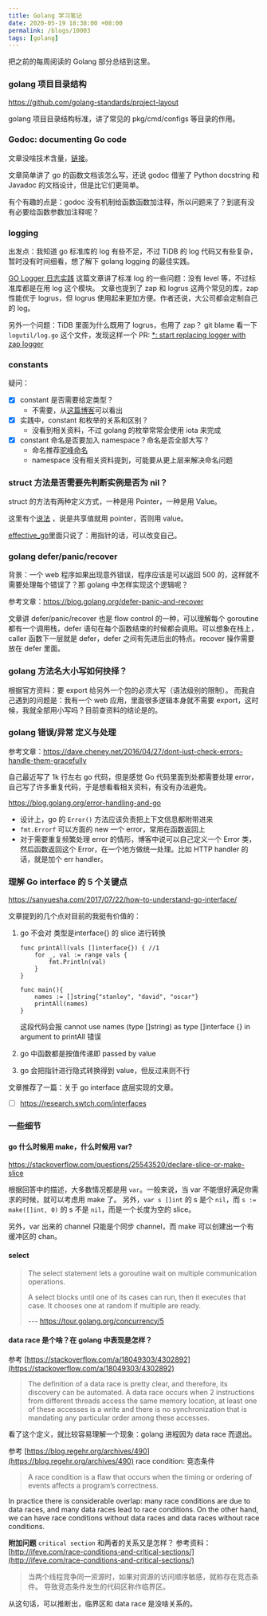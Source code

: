 ```yaml
---
title: Golang 学习笔记
date: 2020-05-19 18:38:00 +08:00
permalink: /blogs/10003
tags: [golang]
---
```


把之前的每周阅读的 Golang 部分总结到这里。


### golang 项目目录结构

<https://github.com/golang-standards/project-layout>

golang 项目目录结构标准，讲了常见的 pkg/cmd/configs 等目录的作用。

### Godoc: documenting Go code

文章没啥技术含量，[链接](https://blog.golang.org/godoc-documenting-go-code)。

文章简单讲了 go 的函数文档该怎么写，还说 godoc 借鉴了 Python docstring 和 Javadoc 的文档设计，但是比它们更简单。

有个有趣的点是：godoc 没有机制给函数函数加注释，所以问题来了？到底有没有必要给函数参数加注释呢？


### logging
出发点：我知道 go 标准库的 log 有些不足，不过 TiDB 的 log 代码又有些复杂，暂时没有时间细看，想了解下 golang logging 的最佳实践。

[GO Logger 日志实践](https://www.imhanjm.com/2017/05/19/go%20logger%20%E6%97%A5%E5%BF%97%E5%AE%9E%E8%B7%B5/)
这篇文章讲了标准 log 的一些问题：没有 level 等，不过标准库都是在用 log 这个模块。
文章也提到了 zap 和 logrus 这两个常见的库，zap 性能优于 logrus，但 logrus 使用起来更加方便。作者还说，大公司都会定制自己的 log。

另外一个问题：TiDB 里面为什么既用了 logrus，也用了 zap？
git blame 看一下 `logutil/log.go` 这个文件，发现这样一个 PR: [*: start replacing logger with zap logger ](https://github.com/pingcap/tidb/pull/9279)

### constants
疑问：
- [x] constant 是否需要给定类型？
  - 不需要，从[这篇博客](https://blog.golang.org/constants)可以看出
- [x] 实践中，constant 和枚举的关系和区别？
  - 没看到相关资料，不过 golang 的枚举常常会使用 iota 来完成
- [x] constant 命名是否要加入 namespace？命名是否全部大写？
  - 命名推荐[驼峰命名](https://stackoverflow.com/a/22688926/4302892)
  - namespace 没有相关资料提到，可能要从更上层来解决命名问题

### struct 方法是否需要先判断实例是否为 nil？

struct 的方法有两种定义方式，一种是用 Pointer，一种是用 Value。

这里有个[说法](https://dev.to/chen/gos-method-receiver-pointer-vs-value-1kl8) ，说是共享值就用 pointer，否则用 value。

[effective_go](https://golang.org/doc/effective_go.html#pointers_vs_values)里面只说了：用指针的话，可以改变自己。

### golang defer/panic/recover
背景：一个 web 程序如果出现意外错误，程序应该是可以返回 500 的，这样就不需要处理每个错误了？那 golang 中怎样实现这个逻辑呢？

参考文章：https://blog.golang.org/defer-panic-and-recover

文章讲 defer/panic/recover 也是 flow control 的一种，可以理解每个 goroutine 都有一个调用栈，defer 语句在每个函数结束的时候都会调用。可以想象在栈上，caller 函数下一层就是 defer，defer 之间有先进后出的特点。recover 操作需要放在 defer 里面。

### golang 方法名大小写如何抉择？
根据官方资料：要 export 给另外一个包的必须大写（语法级别的限制）。
而我自己遇到的问题是：我有一个 web 应用，里面很多逻辑本身就不需要 export，这时候，我就全部用小写吗？目前查资料的结论是的。

### golang 错误/异常 定义与处理

参考文章：https://dave.cheney.net/2016/04/27/dont-just-check-errors-handle-them-gracefully

自己最近写了 1k 行左右 go 代码，但是感觉 Go 代码里面到处都需要处理 error，自己写了许多重复代码，于是想看看相关资料，有没有办法避免。

<https://blog.golang.org/error-handling-and-go>

- 设计上，go 的 `Error()` 方法应该负责把上下文信息都附带进来
- `fmt.Errorf` 可以方面的 new 一个 error，常用在函数返回上
- 对于需要重复频繁处理 error 的情形，博客中说可以自己定义一个 Error 类，然后函数返回这个 Error，在一个地方做统一处理。比如 HTTP handler 的话，就是加个 err handler。

### 理解 Go interface 的 5 个关键点

https://sanyuesha.com/2017/07/22/how-to-understand-go-interface/

文章提到的几个点对目前的我挺有价值的：
1. go 不会对 类型是interface{} 的 slice 进行转换
    ```golang
    func printAll(vals []interface{}) { //1
        for _, val := range vals {
            fmt.Println(val)
        }
    }

    func main(){
        names := []string{"stanley", "david", "oscar"}
        printAll(names)
    }
    ```
    这段代码会报 cannot use names (type []string) as type []interface {} in argument to printAll 错误

1. go 中函数都是按值传递即 passed by value
1. go 会把指针进行隐式转换得到 value，但反过来则不行

文章推荐了一篇：关于 go interface 底层实现的文章。
- [ ] https://research.swtch.com/interfaces

### 一些细节

#### go 什么时候用 make，什么时候用 var?

https://stackoverflow.com/questions/25543520/declare-slice-or-make-slice

根据回答中的描述，大多数情况都是用 `var`。一般来说，当 var 不能很好满足你需求的时候，就可以考虑用 make 了。
另外，`var s []int` 的 s 是个 `nil`，而 `s := make([]int, 0)` 的 s 不是 `nil`，而是一个长度为空的 slice。

另外，var 出来的 channel 只能是个同步 channel，而 make 可以创建出一个有缓冲区的 chan。

#### select

> The select statement lets a goroutine wait on multiple communication operations.
>
> A select blocks until one of its cases can run, then it executes that case. It chooses one at random if multiple are ready.
>
> --- https://tour.golang.org/concurrency/5

#### data race 是个啥？在 golang 中表现是怎样？

参考 [https://stackoverflow.com/a/18049303/4302892](https://stackoverflow.com/a/18049303/4302892)

> The definition of a data race is pretty clear, and therefore, its discovery can be automated. A data race occurs when 2 instructions from different threads access the same memory location, at least one of these accesses is a write and there is no synchronization that is mandating any particular order among these accesses.

看了这个定义，就比较容易理解一个现象：golang 进程因为 data race 而退出。

参考 [https://blog.regehr.org/archives/490](https://blog.regehr.org/archives/490)
race condition: 竞态条件

> A race condition is a flaw that occurs when the timing or ordering of events affects a program’s correctness.

In practice there is considerable overlap: many race conditions are due to data races, and many data races lead to race conditions. On the other hand, we can have race conditions without data races and data races without race conditions.

**附加问题** `critical section` 和两者的关系又是怎样？
参考资料：[http://ifeve.com/race-conditions-and-critical-sections/](http://ifeve.com/race-conditions-and-critical-sections/)

> 当两个线程竞争同一资源时，如果对资源的访问顺序敏感，就称存在竞态条件。
> 导致竞态条件发生的代码区称作临界区。

从这句话，可以推断出，临界区和 data race 是没啥关系的。
